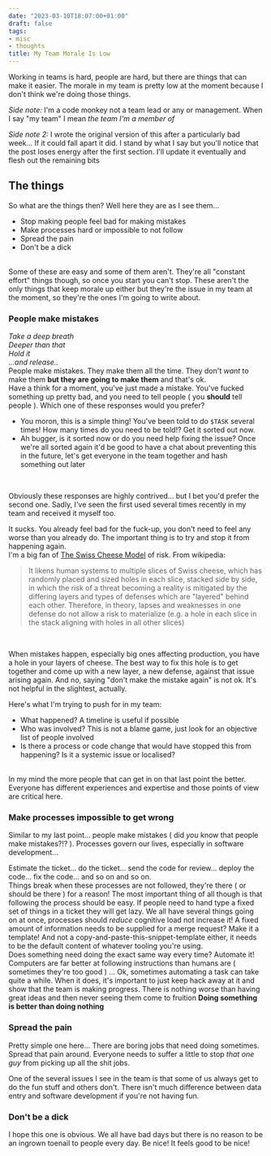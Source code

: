```yaml
---
date: "2023-03-10T18:07:00+01:00"
draft: false
tags:
- misc
- thoughts
title: My Team Morale Is Low
---
```


Working in teams is hard, people are hard, but there are things that can make it easier. The morale in my team is pretty low at the moment because I don't think we're doing those things.
<br/>


_Side note:_ I'm a code monkey not a team lead or any or management. When I say "my team" I mean _the team I'm a member of_

_Side note 2:_ I wrote the original version of this after a particularly bad week... If it could fall apart it did. I stand by what I say but you'll notice that the post loses energy after the first section. I'll update it eventually and flesh out the remaining bits

## The things

So what are the things then? Well here they are as I see them...

- Stop making people feel bad for making mistakes
- Make processes hard or impossible to not follow
- Spread the pain
- Don't be a dick
<br/>
Some of these are easy and some of them aren't. They're all "constant effort" things though, so once you start you can't stop.
These aren't the only things that keep morale up either but they're the issue in my team at the moment, so they're the ones I'm going to write about.

### People make mistakes

_Take a deep breath_
<br/>
_Deeper than that_
<br/>
_Hold it_
<br/>
_...and release.._
<br/>
People make mistakes. They make them all the time. They don't _want_ to make them **but they are going to make them** and that's ok.
<br/>
Have a think for a moment, you've just made a mistake. You've fucked something up pretty bad, and you need to tell people ( you **should** tell people ). Which one of these responses would you prefer?

- You moron, this is a simple thing! You've been told to do `$TASK` several times! How many times do you need to be told!? Get it sorted out now.
- Ah bugger, is it sorted now or do you need help fixing the issue? Once we're all sorted again it'd be good to have a chat about preventing this in the future, let's get everyone in the team together and hash something out later

<br/>

Obviously these responses are highly contrived... but I bet you'd prefer the second one. Sadly, I've seen the first used several times recently in my team  and received it myself too. 

It sucks. You already feel bad for the fuck-up, you don't need to feel any worse than you already do. The important thing is to try and stop it from happening again. 
<br/>
I'm a big fan of [The Swiss Cheese Model](https://en.wikipedia.org/wiki/Swiss_cheese_model) of risk. From wikipedia:

> It likens human systems to multiple slices of Swiss cheese, which has randomly placed and sized holes in each slice, stacked side by side, in which the risk of a threat becoming a reality is mitigated by the differing layers and types of defenses which are "layered" behind each other.
> Therefore, in theory, lapses and weaknesses in one defense do not allow a risk to materialize (e.g. a hole in each slice in the stack aligning with holes in all other slices)
<br/>
 
When mistakes happen, especially big ones affecting production, you have a hole in your layers of cheese. The best way to fix this hole is to get together and come up with a new layer, a new defense, against that issue arising again. And no, saying "don't make the mistake again" is not ok. It's not helpful in the slightest, actually.

Here's what I'm trying to push for in my team:
- What happened? A timeline is useful if possible
- Who was involved? This is not a blame game, just look for an objective list of people involved
- Is there a process or code change that would have stopped this from happening? Is it a systemic issue or localised?

<br/>
In my mind the more people that can get in on that last point the better. Everyone has different experiences and expertise and those points of view are critical here.

### Make processes impossible to get wrong

Similar to my last point... people make mistakes ( did _you_ know that people make mistakes?!? ). Processes govern our lives, especially in software development...

Estimate the ticket... do the ticket... send the code for review... deploy the code... fix the code... and so on and so on.
<br/>
Things break when these processes are not followed, they're there ( or should be there ) for a reason! The most important thing of all though is that following the process should be easy.
If people need to hand type a fixed set of things in a ticket they will get lazy. We all have several things going on at once, processes should _reduce_ cognitive load not increase it! A fixed amount of information needs to be supplied for a merge request? Make it a template! And not a copy-and-paste-this-snippet-template either, it needs to be the default content of whatever tooling you're using.
<br/>
Does something need doing the exact same way every time? Automate it! Computers are far better at following instructions than humans are ( sometimes they're too good ) ... Ok, sometimes automating a task can take quite a while. When it does, it's important to just keep hack away at it and show that the team is making progress.
There is nothing worse than having great ideas and then never seeing them come to fruition **Doing something is better than doing nothing**

### Spread the pain

Pretty simple one here... There are boring jobs that need doing sometimes. Spread that pain around. Everyone needs to suffer a little to stop _that one guy_ from picking up all the shit jobs.

One of the several issues I see in the team is that some of us always get to do the fun stuff and others don't. There isn't much difference between data entry and software development if you're not having fun.

### Don't be a dick

I hope this one is obvious. We all have bad days but there is no reason to be an ingrown toenail to people every day. Be nice! It feels good to be nice!